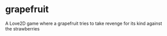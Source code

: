 # grapefruit
A Love2D game where a grapefruit tries to take revenge for its kind against the strawberries
